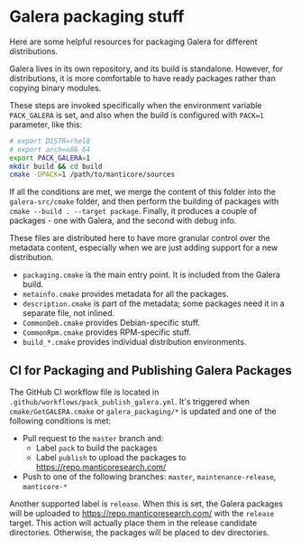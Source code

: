 # Galera packaging stuff

Here are some helpful resources for packaging Galera for different distributions.

Galera lives in its own repository, and its build is standalone.
However, for distributions, it is more comfortable to have ready packages rather than copying binary modules.

These steps are invoked specifically when the environment variable `PACK_GALERA` is set, and also when the build is configured with `PACK=1` parameter, like this:

```bash
# export DISTR=rhel8
# export arch=x86_64
export PACK_GALERA=1
mkdir build && cd build
cmake -DPACK=1 /path/to/manticore/sources
```

If all the conditions are met, we merge the content of this folder into the `galera-src/cmake` folder, and then  perform the building of packages with `cmake --build . --target package`. Finally, it produces a couple of packages - one with Galera, and the second with debug info.

These files are distributed here to have more granular control over the metadata content, especially when we are just adding support for a new distribution.

* `packaging.cmake` is the main entry point. It is included from the Galera build.
* `metainfo.cmake` provides metadata for all the packages.
* `description.cmake` is part of the metadata; some packages need it in a separate file, not inlined.
* `CommonDeb.cmake` provides Debian-specific stuff.
* `CommonRpm.cmake` provides RPM-specific stuff.
* `build_*.cmake` provides individual distribution environments.

## CI for Packaging and Publishing Galera Packages

The GitHub CI workflow file is located in `.github/workflows/pack_publish_galera.yml`. It's triggered when `cmake/GetGALERA.cmake` or `galera_packaging/*` is updated and one of the following conditions is met:
- Pull request to the `master` branch and:
  - Label `pack` to build the packages
  - Label `publish` to upload the packages to https://repo.manticoresearch.com/
- Push to one of the following branches: `master`, `maintenance-release`, `manticore-*`

Another supported label is `release`. When this is set, the Galera packages will be uploaded to https://repo.manticoresearch.com/ with the `release` target. This action will actually place them in the release candidate directories. Otherwise, the packages will be placed to dev directories.
